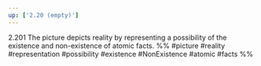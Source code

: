 ```yaml
---
up: ['2.20 (empty)']
---
```

2.201 The picture depicts reality by representing a possibility of the existence and non-existence of atomic facts.
%%
#picture #reality #representation #possibility #existence #NonExistence #atomic #facts %%
